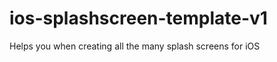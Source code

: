 ios-splashscreen-template-v1
============================

Helps you when creating all the many splash screens for iOS
